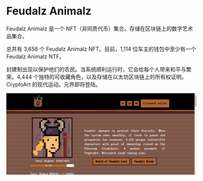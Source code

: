 # Feudalz Animalz

Feudalz Animalz 是一个 NFT（非同质代币）集合。存储在区块链上的数字艺术品集合。

总共有 3,656 个 Feudalz Animalz NFT。目前，1,114 位车主的钱包中至少有一个 Feudalz Animalz NTF。

封建制出现以保护他们的农民。当系统顺利运行时，它会给每个人带来和平与繁荣。4,444 个独特的可收藏角色，以及存储在以太坊区块链上的所有权证明。CryptoArt 的现代运动。元界即将登陆。

![NFT](21312234231.png)
